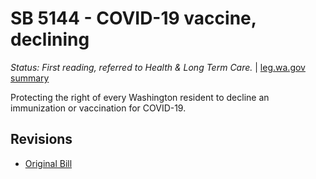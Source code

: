# SB 5144 - COVID-19 vaccine, declining
*Status: First reading, referred to Health & Long Term Care.* | [leg.wa.gov summary](https://app.leg.wa.gov/billsummary?BillNumber=5144&Year=2021)

Protecting the right of every Washington resident to decline an immunization or vaccination for COVID-19.

## Revisions
* [Original Bill](1/)